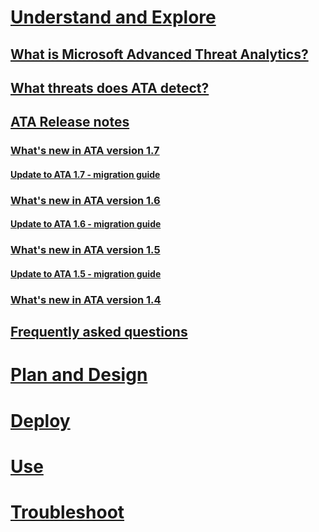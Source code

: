 # [Understand and Explore](what-is-ata.md)
## [What is Microsoft Advanced Threat Analytics?](what-is-ata.md)
## [What threats does ATA detect?](ata-threats.md)
## [ATA Release notes](ata-release-notes.md)
### [What's new in ATA version 1.7](whats-new-version-1.7.md)
#### [Update to ATA 1.7 - migration guide](ata-update-1.7-migration-guide.md)
### [What's new in ATA version 1.6](whats-new-version-1.6.md)
#### [Update to ATA 1.6 - migration guide](ata-update-1.6-migration-guide.md)
### [What's new in ATA version 1.5](whats-new-version-1.5.md)
#### [Update to ATA 1.5 - migration guide](ata-update-1.5-migration-guide.md)
### [What's new in ATA version 1.4](whats-new-version-1.4.md)
## [Frequently asked questions](ata-technical-faq.md)
# [Plan and Design](/advanced-threat-analytics/plan-design/ata-capacity-planning)
# [Deploy](/advanced-threat-analytics/deploy-use/preinstall-ata)
# [Use](/advanced-threat-analytics/deploy-use/operate-ata)
# [Troubleshoot](/advanced-threat-analytics/troubleshoot/troubleshooting-ata-known-errors)
